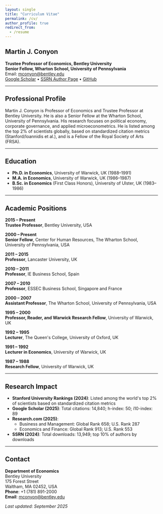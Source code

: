 ```yaml
---
layout: single
title: "Curriculum Vitae"
permalink: /cv/
author_profile: true
redirect_from:
  - /resume
---
```


## Martin J. Conyon
**Trustee Professor of Economics, Bentley University**  
**Senior Fellow, Wharton School, University of Pennsylvania**  
Email: [mconyon@bentley.edu](mailto:mconyon@bentley.edu)  
[Google Scholar](https://tinyurl.com/pa96dhe) • [SSRN Author Page](https://ssrn.com/author=222606) • [GitHub](https://github.com/martinconyon)

---

## Professional Profile
Martin J. Conyon is Professor of Economics and Trustee Professor at Bentley University. He is also a Senior Fellow at the Wharton School, University of Pennsylvania. His research focuses on political economy, corporate governance, and applied microeconometrics. He is listed among the top 2% of scientists globally, based on standardized citation metrics (Stanford/Ioannidis et al.), and is a Fellow of the Royal Society of Arts (FRSA).

---

## Education
- **Ph.D. in Economics**, University of Warwick, UK (1988–1991)
- **M.A. in Economics**, University of Warwick, UK (1986–1987)  
- **B.Sc. in Economics** (First Class Honors), University of Ulster, UK (1983–1986)

---

## Academic Positions
**2015 – Present**  
**Trustee Professor**, Bentley University, USA

**2000 – Present**  
**Senior Fellow**, Center for Human Resources, The Wharton School, University of Pennsylvania, USA

**2011 – 2015**  
**Professor**, Lancaster University, UK

**2010 – 2011**  
**Professor**, IE Business School, Spain

**2007 – 2010**  
**Professor**, ESSEC Business School, Singapore and France

**2000 – 2007**  
**Assistant Professor**, The Wharton School, University of Pennsylvania, USA

**1995 – 2000**  
**Professor, Reader, and Warwick Research Fellow**, University of Warwick, UK

**1992 – 1995**  
**Lecturer**, The Queen's College, University of Oxford, UK

**1991 – 1992**  
**Lecturer in Economics**, University of Warwick, UK

**1987 – 1988**  
**Research Fellow**, University of Warwick, UK

---

## Research Impact
- **Stanford University Rankings (2024)**: Listed among the world's top 2% of scientists based on standardized citation metrics
- **Google Scholar (2025)**: Total citations: 14,840; h-index: 50; i10-index: 89
- **Research.com (2025)**: 
  - Business and Management: Global Rank 658; U.S. Rank 287
  - Economics and Finance: Global Rank 913; U.S. Rank 553
- **SSRN (2024)**: Total downloads: 13,949; top 10% of authors by downloads

---

## Contact
**Department of Economics**  
Bentley University  
175 Forest Street  
Waltham, MA 02452, USA  
**Phone**: +1 (781) 891-2000  
**Email**: [mconyon@bentley.edu](mailto:mconyon@bentley.edu)

*Last updated: September 2025*
